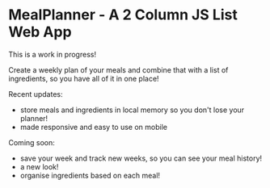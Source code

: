 # MealPlanner - A 2 Column JS List Web App

This is a work in progress!

Create a weekly plan of your meals and combine that with a list of ingredients, so you have all of it in one place!

Recent updates:
- store meals and ingredients in local memory so you don't lose your planner!
- made responsive and easy to use on mobile

Coming soon:
- save your week and track new weeks, so you can see your meal history!
- a new look!
- organise ingredients based on each meal!
